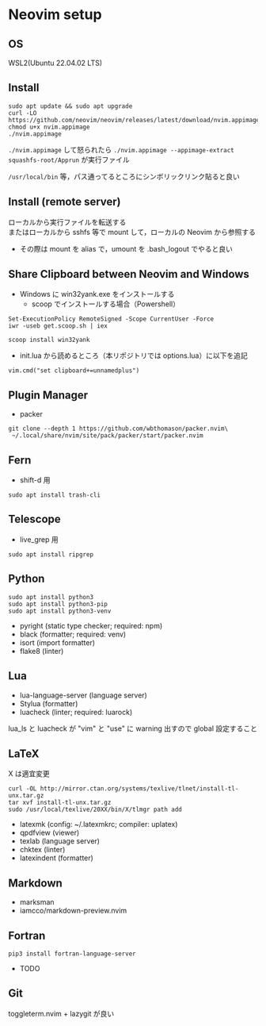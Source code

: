 # Neovim setup

## OS

WSL2(Ubuntu 22.04.02 LTS)  

## Install

```
sudo apt update && sudo apt upgrade  
curl -LO https://github.com/neovim/neovim/releases/latest/download/nvim.appimage  
chmod u+x nvim.appimage
./nvim.appimage
```
`./nvim.appimage` して怒られたら `./nvim.appimage --appimage-extract`  
`squashfs-root/Apprun` が実行ファイル  

`/usr/local/bin` 等，パス通ってるところにシンボリックリンク貼ると良い

## Install (remote server)

ローカルから実行ファイルを転送する  
またはローカルから sshfs 等で mount して，ローカルの Neovim から参照する  
- その際は mount を alias で，umount を .bash_logout でやると良い

## Share Clipboard between Neovim and Windows

- Windows に win32yank.exe をインストールする
  - scoop でインストールする場合（Powershell）  
```
Set-ExecutionPolicy RemoteSigned -Scope CurrentUser -Force
iwr -useb get.scoop.sh | iex

scoop install win32yank
```

- init.lua から読めるところ（本リポジトリでは options.lua）に以下を追記
```
vim.cmd("set clipboard+=unnamedplus")
```

## Plugin Manager

- packer
```
git clone --depth 1 https://github.com/wbthomason/packer.nvim\  
 ~/.local/share/nvim/site/pack/packer/start/packer.nvim  
```

## Fern  

- shift-d 用
```
sudo apt install trash-cli
```

## Telescope

- live_grep 用
```
sudo apt install ripgrep
```
  
## Python  

```
sudo apt install python3  
sudo apt install python3-pip  
sudo apt install python3-venv  
```
- pyright (static type checker; required: npm)
- black (formatter; required: venv)
- isort (import formatter)
- flake8 (linter)

## Lua

- lua-language-server (language server)
- Stylua (formatter)
- luacheck (linter; required: luarock)

lua_ls と luacheck が "vim" と "use" に warning 出すので global 設定すること
  
## LaTeX  

X は適宜変更
```
curl -OL http://mirror.ctan.org/systems/texlive/tlnet/install-tl-unx.tar.gz  
tar xvf install-tl-unx.tar.gz
sudo /usr/local/texlive/20XX/bin/X/tlmgr path add
```
- latexmk (config: ~/.latexmkrc; compiler: uplatex)
- qpdfview (viewer)
- texlab (language server)
- chktex (linter)
- latexindent (formatter)
  
## Markdown  
- marksman
- iamcco/markdown-preview.nvim  

## Fortran
```
pip3 install fortran-language-server  
```
- TODO

## Git

toggleterm.nvim + lazygit が良い
